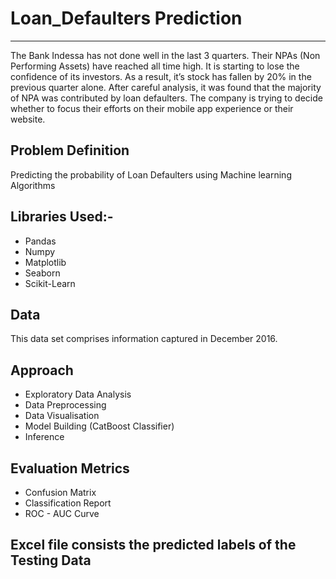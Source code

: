 # Loan_Defaulters Prediction

<hr>

The Bank Indessa has not done well in the last 3 quarters. Their NPAs (Non Performing Assets) have reached all time high. It is starting to lose the confidence of its investors. As a result, it’s stock has fallen by 20% in the previous quarter alone. After careful analysis, it was found that the majority of NPA was contributed by loan defaulters. 
The company is trying to decide whether to focus their efforts on their mobile app experience or their website.

## Problem Definition
Predicting the probability of Loan Defaulters using Machine learning Algorithms

## Libraries Used:-
* Pandas
* Numpy
* Matplotlib
* Seaborn
* Scikit-Learn

## Data
This data set comprises information captured in December 2016.

## Approach
* Exploratory Data Analysis
* Data Preprocessing
* Data Visualisation
* Model Building (CatBoost Classifier)
* Inference 

## Evaluation Metrics
* Confusion Matrix
* Classification Report
* ROC - AUC Curve

## Excel file consists the predicted labels of the Testing Data
